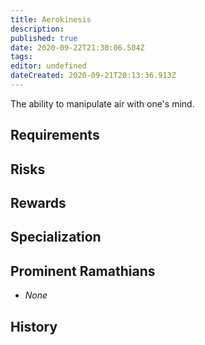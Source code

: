 ```yaml
---
title: Aerokinesis
description: 
published: true
date: 2020-09-22T21:30:06.504Z
tags: 
editor: undefined
dateCreated: 2020-09-21T20:13:36.913Z
---
```


The ability to manipulate air with one's mind.

## Requirements

## Risks

## Rewards

## Specialization

## Prominent Ramathians

- *None*

## History

